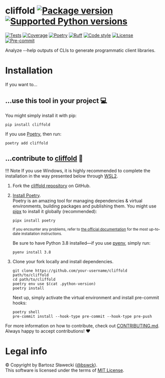 
# cliffold [![Package version](https://img.shields.io/pypi/v/cliffold?label=PyPI)](https://pypi.org/project/cliffold/) [![Supported Python versions](https://img.shields.io/pypi/pyversions/cliffold.svg?logo=python&label=Python)](https://pypi.org/project/cliffold/)
[![Tests](https://github.com/bswck/cliffold/actions/workflows/test.yml/badge.svg)](https://github.com/bswck/cliffold/actions/workflows/test.yml)
[![Coverage](https://coverage-badge.samuelcolvin.workers.dev/bswck/cliffold.svg)](https://coverage-badge.samuelcolvin.workers.dev/redirect/bswck/cliffold)
[![Poetry](https://img.shields.io/endpoint?url=https://python-poetry.org/badge/v0.json)](https://python-poetry.org/)
[![Ruff](https://img.shields.io/endpoint?url=https://raw.githubusercontent.com/astral-sh/ruff/main/assets/badge/v2.json)](https://github.com/astral-sh/ruff)
[![Code style](https://img.shields.io/badge/code%20style-black-000000.svg?label=Code%20style)](https://github.com/psf/black)
[![License](https://img.shields.io/github/license/bswck/cliffold.svg?label=License)](https://github.com/bswck/cliffold/blob/HEAD/LICENSE)
[![Pre-commit](https://img.shields.io/badge/pre--commit-enabled-brightgreen?logo=pre-commit&logoColor=white)](https://github.com/pre-commit/pre-commit)

Analyze --help outputs of CLIs to generate programmatic client libraries.

# Installation
If you want to…



## …use this tool in your project 💻
You might simply install it with pip:

```shell
pip install cliffold
```

If you use [Poetry](https://python-poetry.org/), then run:

```shell
poetry add cliffold
```

## …contribute to [cliffold](https://github.com/bswck/cliffold) 🚀

<!--
This section was generated from bswck/skeleton@16e99df.
Instead of changing this particular file, you might want to alter the template:
https://github.com/bswck/skeleton/tree/16e99df/fragments/guide.md
-->

!!! Note
    If you use Windows, it is highly recommended to complete the installation in the way presented below through [WSL2](https://learn.microsoft.com/en-us/windows/wsl/install).



1.  Fork the [cliffold repository](https://github.com/bswck/cliffold) on GitHub.

1.  [Install Poetry](https://python-poetry.org/docs/#installation).<br/>
    Poetry is an amazing tool for managing dependencies & virtual environments, building packages and publishing them.
    You might use [pipx](https://github.com/pypa/pipx#readme) to install it globally (recommended):

    ```shell
    pipx install poetry
    ```

    <sub>If you encounter any problems, refer to [the official documentation](https://python-poetry.org/docs/#installation) for the most up-to-date installation instructions.</sub>

    Be sure to have Python 3.8 installed—if you use [pyenv](https://github.com/pyenv/pyenv#readme), simply run:

    ```shell
    pyenv install 3.8
    ```

1.  Clone your fork locally and install dependencies.

    ```shell
    git clone https://github.com/your-username/cliffold path/to/cliffold
    cd path/to/cliffold
    poetry env use $(cat .python-version)
    poetry install
    ```

    Next up, simply activate the virtual environment and install pre-commit hooks:

    ```shell
    poetry shell
    pre-commit install --hook-type pre-commit --hook-type pre-push
    ```

For more information on how to contribute, check out [CONTRIBUTING.md](https://github.com/bswck/cliffold/blob/HEAD/CONTRIBUTING.md).<br/>
Always happy to accept contributions! ❤️


# Legal info
© Copyright by Bartosz Sławecki ([@bswck](https://github.com/bswck)).
<br />This software is licensed under the terms of [MIT License](https://github.com/bswck/cliffold/blob/HEAD/LICENSE).
